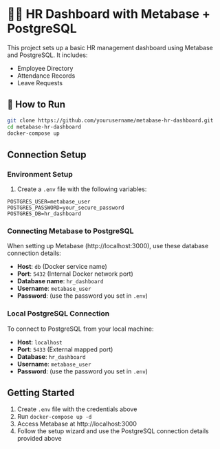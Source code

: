 # 🧑‍💼 HR Dashboard with Metabase + PostgreSQL

This project sets up a basic HR management dashboard using Metabase and PostgreSQL. It includes:

- Employee Directory
- Attendance Records
- Leave Requests

## 🚀 How to Run

```bash
git clone https://github.com/yourusername/metabase-hr-dashboard.git
cd metabase-hr-dashboard
docker-compose up

```

## Connection Setup

### Environment Setup
1. Create a `.env` file with the following variables:
```env
POSTGRES_USER=metabase_user
POSTGRES_PASSWORD=your_secure_password
POSTGRES_DB=hr_dashboard
```

### Connecting Metabase to PostgreSQL
When setting up Metabase (http://localhost:3000), use these database connection details:

- **Host**: `db` (Docker service name)
- **Port**: `5432` (Internal Docker network port)
- **Database name**: `hr_dashboard`
- **Username**: `metabase_user`
- **Password**: (use the password you set in `.env`)

### Local PostgreSQL Connection
To connect to PostgreSQL from your local machine:
- **Host**: `localhost`
- **Port**: `5433` (External mapped port)
- **Database**: `hr_dashboard`
- **Username**: `metabase_user`
- **Password**: (use the password you set in `.env`)

## Getting Started
1. Create `.env` file with the credentials above
2. Run `docker-compose up -d`
3. Access Metabase at http://localhost:3000
4. Follow the setup wizard and use the PostgreSQL connection details provided above
